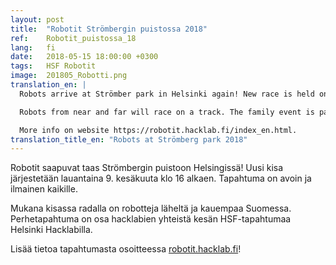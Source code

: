```yaml
---
layout: post
title:  "Robotit Strömbergin puistossa 2018"
ref:    Robotit_puistossa_18
lang:   fi
date:   2018-05-15 18:00:00 +0300
tags:   HSF Robotit
image:  201805_Robotti.png
translation_en: |
  Robots arrive at Strömber park in Helsinki again! New race is held on Saturday 9th Jun starting at 16. The event is open and free for everyone.

  Robots from near and far will race on a track. The family event is part of Summer HSF at Helsinki Hacklab.

  More info on website https://robotit.hacklab.fi/index_en.html.
translation_title_en: "Robots at Strömberg park 2018"
---
```

Robotit saapuvat taas Strömbergin puistoon Helsingissä! Uusi kisa järjestetään lauantaina 9. kesäkuuta klo 16 alkaen. Tapahtuma on avoin ja ilmainen kaikille.

Mukana kisassa radalla on robotteja läheltä ja kauempaa Suomessa. Perhetapahtuma on osa hacklabien yhteistä kesän HSF-tapahtumaa Helsinki Hacklabilla.

Lisää tietoa tapahtumasta osoitteessa [robotit.hacklab.fi](https://robotit.hacklab.fi)!
